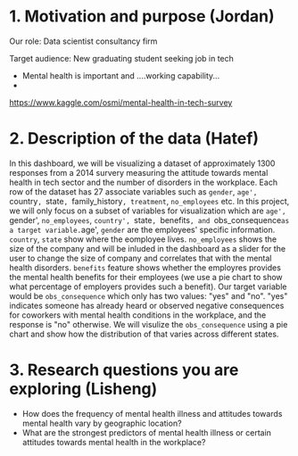 # 1. Motivation and purpose (Jordan)

Our role: Data scientist consultancy firm

Target audience: New graduating student seeking job in tech

- Mental health is important and ....working capability...
- 


https://www.kaggle.com/osmi/mental-health-in-tech-survey



# 2. Description of the data (Hatef)
In this dashboard, we will be visualizing a dataset of approximately 1300 responses from a 2014 survery measuring the attitude towards mental health in tech sector and the number of disorders in the workplace. Each row of the dataset has 27 associate variables such as `gender`, `age', `country`, `state`, `family_history`, treatment`, `no_employees` etc. In this project, we will only focus on a subset of variables for visualization which are `age', `gender', `no_employees`, `country', `state`, `benefits`, and `obs_consequence` as a target variable. `age', `gender` are the employees' specific information. `country`, `state` show where the eomployee lives. `no_employees` shows the size of the company and will be inluded in the dashboard as a slider for the user to change the size of company and correlates that with the mental health disorders. `benefits` feature shows whether the employres provides the mental health benefits for their employees (we use a pie chart to show what percentage of employers provides such a benefit). Our target variable would be `obs_consequence` which only has two values: "yes" and "no". "yes" indicates someone has already heard or observed negative consequences for coworkers with mental health conditions in the workplace, and the response is "no" otherwise. We will visulize the `obs_consequence` using a pie chart and show how the distribution of that varies across different states. 


# 3. Research questions you are exploring (Lisheng)

- How does the frequency of mental health illness and attitudes towards mental health vary by geographic location?
- What are the strongest predictors of mental health illness or certain attitudes towards mental health in the workplace?
